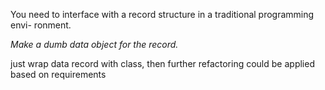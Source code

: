 You need to interface with a record structure in a traditional programming envi- ronment.

*Make a dumb data object for the record.*

just wrap data record with class, then further refactoring could be applied based on requirements
